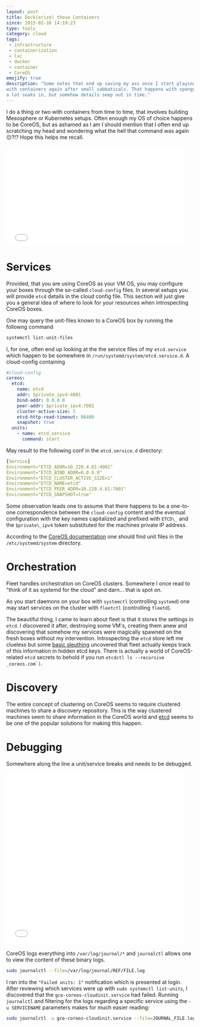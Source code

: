 ```yaml
---
layout: post
title: Dock(erize) those Containers
since: 2015-02-16 14:19:23
type: tools
category: cloud
tags:
 - infrastructure
 - containerization
 - lxc
 - docker
 - container
 - CoreOS
emojify: true
description: "Some notes that end up saving my ass once I start playing around
with containers again after small sabbaticals. That happens with spongy brains&hellip;
a lot soaks in, but somehow details seep out in time."
---
```

I do a thing or two with containers from time to time, that involves building
Mesosphere or Kubernetes setups. Often enough my OS of choice happens to be
CoreOS, but as ashamed as I am I should mention that I often end up scratching
my head and wondering what the hell that command was again 
:pensive:?!? Hope this helps me recall.

<iframe src="//giphy.com/embed/OP7kIfBat5sGY?html5=true" width="480" height="270" frameBorder="0" webkitAllowFullScreen mozallowfullscreen allowFullScreen></iframe>

<!--
```bash
docker run -i -t busybox /bin/sh env
```

LXC

 - virtual memory
 - kernel sharing


```bash
lvcreate -n test1 -L3G work
```

 - volume group: work
 - volume name: test1

```bash
lxc-start -n test1
```

no go

```
screen -S test1 lxc-start -n test1
```
-->

# Services
Provided, that you are using CoreOS as your VM OS, you may configure your boxes
through the so-called `cloud-config` files. In several setups you will provide
`etcd` details in the cloud config file. This section will just give you a 
general idea of where to look for your resources when introspecting CoreOS 
boxes.

One may query the unit-files known to a CoreOS box by running the followng
command

```bash
systemctl list-unit-files
```

I, for one, often end up looking at the the service files of my `etcd.service`
which happen to be somewhere in `/run/systemd/system/etcd.service.d`. A 
cloud-config containing

```yaml
#cloud-config
coreos:
  etcd:
    name: etcd
    addr: $private_ipv4:4001
    bind-addr: 0.0.0.0
    peer-addr: $private_ipv4:7001
    cluster-active-size: 1
    etcd-http-read-timeout: 86400
    snapshot: true
  units:
    - name: etcd.service
      command: start
```

May result to the following conf in the `etcd.service.d` directory:

```yaml
[Service]
Environment="ETCD_ADDR=10.220.4.81:4001"
Environment="ETCD_BIND_ADDR=0.0.0.0"
Environment="ETCD_CLUSTER_ACTIVE_SIZE=1"
Environment="ETCD_NAME=etcd"
Environment="ETCD_PEER_ADDR=10.220.4.81:7001"
Environment="ETCD_SNAPSHOT=true"
```

Some observation leads one to assume that there happens to be a one-to-one
correspondence between the `cloud-config` content and the eventual 
configuration with the key names capitalized and prefixed with `ETCD\_` and
the `$private\_ipv4` token substituted for the machines private IP address.

According to the [CoreOS documentation][unit-file] one should find unit files
in the `/etc/systemd/system` directory.

[unit-file]: https://coreos.com/docs/launching-containers/launching/getting-started-with-systemd#unit-file

# Orchestration
Fleet handles orchestration on CoreOS clusters. Somewhere I once read to "think 
of it as systemd for the cloud" and darn... that is spot on.

As you start daemons on your box with `systemctl` (controlling `systemd`) one 
may start services on the cluster with `fleetctl` (controlling `fleetd`).

The beautiful thing, I came to learn about fleet is that it stores the settings
in `etcd`. I discovered it after, destroying some VM's, creating them anew and
discovering that somehow my services were magically spawned on the fresh boxes
without my intervention. Introspecting the `etcd` store left me clueless but 
some [basic sleuthing][fleet-units-etcd] uncovered that fleet actually keeps 
track of this information in hidden etcd keys. There is actually a world of 
CoreOS-related `etcd` secrets to behold if you run 
```etcdctl ls --recursive _coreos.com`)```.

[fleet-arch]: https://github.com/coreos/fleet/blob/master/Documentation/architecture.md
[fleet-units-etcd]: https://serverfault.com/questions/646053/where-coreoses-fleet-stores-submited-unit-files/646058#646058?newreg=82d76b94973c44df9ab17e3a195f51c2

<!--
# Update
`/etc/coreos/update.conf`

```bash
GROUP=alpha
REBOOT_STRATEGY=off
```
-->

# Discovery
The entire concept of clustering on CoreOS seems to require clustered machines
to share a discovery repository. This is the way clustered machines seem to
share information in the CoreOS world and [etcd][etcd-clustering] seems to be
one of the popular solutions for making this happen.

[etcd-clustering]: https://github.com/coreos/etcd/blob/master/Documentation/clustering.md

# Debugging
Somewhere along the line a unit/service breaks and needs to be debugged.

<iframe src="//giphy.com/embed/achBohanYCPPG?html5=true" width="480" height="464" frameBorder="0" webkitAllowFullScreen mozallowfullscreen allowFullScreen></iframe>

CoreOS logs everything into ```/var/log/journal/*``` and `journalctl` allows
one to view the content of these binary logs.

```bash
sudo journalctl --file=/var/log/journal/REF/FILE.log
```

I ran into the `"Failed units: 1"` notification which is presented at login. 
After reviewing which services were up with ```sudo systemctl list-units```, I
discovered that the ```gce-coreos-cloudinit.service``` had failed. Running 
```journalctl``` and filtering for the logs regarding a specific service using
the ```-u SERVICENAME``` parameters makes for much easier reading:

```bash
sudo journalctl -u gce-coreos-cloudinit.service --file=JOURNAL_FILE.log
```
